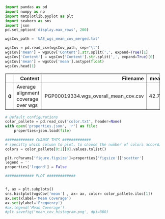 ```python
import pandas as pd
import numpy as np
import matplotlib.pyplot as plt
import seaborn as sns
import json
pd.set_option('display.max_rows', 200)
```


```python
wgsCov_path = 'UAE_wgs_mean_cov_merged.txt'
```


```python
wgsCov = pd.read_csv(wgsCov_path, sep="\t")
wgsCov['mean'] = wgsCov['Content'].str.split(',', expand=True)[1]
wgsCov['Content'] = wgsCov['Content'].str.split(',', expand=True)[0]
wgsCov['mean'] = wgsCov['mean'].astype(float)
wgsCov.head(1)
```




<div>

<table border="1" class="dataframe">
  <thead>
    <tr style="text-align: right;">
      <th></th>
      <th>Content</th>
      <th>Filename</th>
      <th>mean</th>
    </tr>
  </thead>
  <tbody>
    <tr>
      <th>0</th>
      <td>Average alignment coverage over wgs</td>
      <td>PGP00019334.wgs_overall_mean_cov.csv</td>
      <td>42.78</td>
    </tr>
  </tbody>
</table>
</div>




```python
# Default configurations
color_pallete = pd.read_csv('color.txt', header=None)
with open('properties.json', 'r') as file:
    properties=json.load(file)
    
############# CHANGE THIS #############
# specifty which column to plot, to choose the number of colors accordingly
colors = color_pallete[0:1][0].values.tolist()

plt.rcParams['figure.figsize']=properties['figsize']['scatter']
legend = ''
properties['legend'] = False

############# PLOT #############


f, ax = plt.subplots()
sns.histplot(wgsCov['mean'] , ax= ax, color= color_pallete.iloc[1])
ax.set(xlabel='Mean Coverage')
ax.set(ylabel='Frequency')
#ax.legend('Mean Coverage')
#plt.savefig('mean_cov_histogram.png', dpi=300)
```
